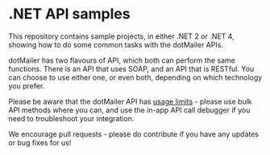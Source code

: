 .NET API samples
=========

This repository contains sample projects, in either .NET 2 or .NET 4, showing how to do some common tasks with the dotMailer APIs.

dotMailer has two flavours of API, which both can perform the same functions. There is an API that uses SOAP, and an API that is RESTful. You can choose to use either one, or even both, depending on which technology you prefer. 

Please be aware that the dotMailer API has [usage limits](http://api.dotmailer.com/) - please use bulk API methods where you can, and use the in-app API call debugger if you need to troubleshoot your integration.

We encourage pull requests - please do contribute if you have any updates or bug fixes for us!
